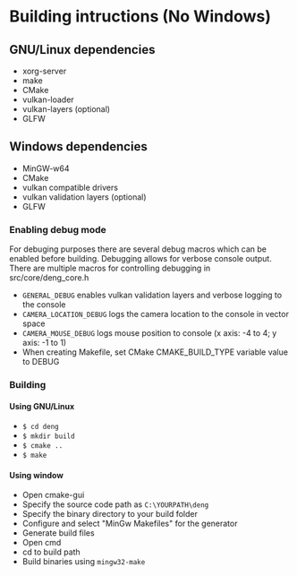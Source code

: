 # Building intructions (No Windows)

## GNU/Linux dependencies
* xorg-server <br>
* make <br>
* CMake <br>
* vulkan-loader <br>
* vulkan-layers (optional) <br>
* GLFW <br>

## Windows dependencies
* MinGW-w64 <br>
* CMake <br>
* vulkan compatible drivers <br>
* vulkan validation layers (optional) <br>
* GLFW <br>

### Enabling debug mode
For debuging purposes there are several debug macros which can be enabled before building. Debugging allows for verbose console output. <br>
There are multiple macros for controlling debugging in src/core/deng_core.h 
*    `GENERAL_DEBUG` enables vulkan validation layers and verbose logging to the console <br>
*    `CAMERA_LOCATION_DEBUG` logs the camera location to the console in vector space <br>
*    `CAMERA_MOUSE_DEBUG` logs mouse position to console (x axis: -4 to 4; y axis: -1 to 1) <br>
*    When creating Makefile, set CMake CMAKE_BUILD_TYPE variable value to DEBUG <br>

### Building
#### Using GNU/Linux
* `$ cd deng`
* `$ mkdir build` <br>
* `$ cmake ..` <br>
* `$ make` <br>

#### Using window
* Open cmake-gui <br>
* Specify the source code path as `C:\YOURPATH\deng` <br>
* Specify the binary directory to your build folder <br>
* Configure and select "MinGw Makefiles" for the generator <br>
* Generate build files <br>
* Open cmd <br>
* cd to build path <br>
* Build binaries using `mingw32-make` <br>